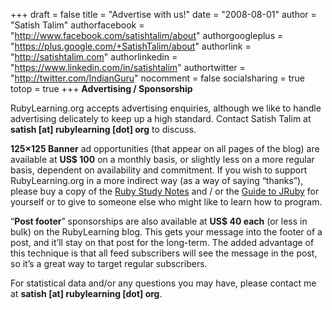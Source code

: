 +++
draft = false
title = "Advertise with us!"
date = "2008-08-01"
author = "Satish Talim"
authorfacebook = "http://www.facebook.com/satishtalim/about"
authorgoogleplus = "https://plus.google.com/+SatishTalim/about"
authorlink = "http://satishtalim.com"
authorlinkedin = "https://www.linkedin.com/in/satishtalim"
authortwitter = "http://twitter.com/IndianGuru"
nocomment = false
socialsharing = true
totop = true
+++
**Advertising / Sponsorship**

RubyLearning.org accepts advertising enquiries, although we like to
handle advertising delicately to keep up a high standard.<!--more--> Contact Satish
Talim at **satish [at] rubylearning [dot] org** to discuss.

**125×125 Banner** ad opportunities (that appear on all pages of the
blog) are available at **US\$ 100** on a monthly basis, or slightly less
on a more regular basis, dependent on availability and commitment. If
you wish to support RubyLearning.org in a more indirect way (as a way of
saying “thanks”), please buy a copy of the [Ruby Study
Notes](/web/20130807020030/http://book.rubylearning.org/) and / or the
[Guide to JRuby](/web/20130807020030/http://jruby.rubylearning.org/) for
yourself or to give to someone else who might like to learn how to
program.

“**Post footer**” sponsorships are also available at **US\$ 40 each**
(or less in bulk) on the RubyLearning blog. This gets your message into
the footer of a post, and it’ll stay on that post for the long-term. The
added advantage of this technique is that all feed subscribers will see
the message in the post, so it’s a great way to target regular
subscribers.

For statistical data and/or any questions you may have, please contact
me at **satish [at] rubylearning [dot] org**.


